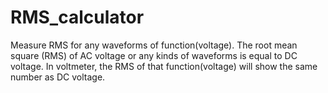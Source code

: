 # RMS_calculator
<p>Measure RMS for any waveforms of function(voltage). The root mean square (RMS) of AC voltage or any kinds of waveforms is equal to DC voltage. In voltmeter, the RMS of that function(voltage) will show the same number as DC voltage.</p>
